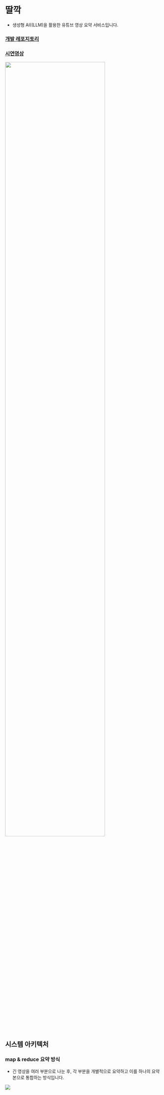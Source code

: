 # 딸깍
- 생성형 AI((LLM)을 활용한 유튜브 영상 요약 서비스입니다.
### [개발 레포지토리]()
### [시연영상](https://studio.youtube.com/video/FIAYwesAcZc/edit)

<img width="80%" src="https://github.com/user-attachments/assets/72390048-fc65-49ae-bae9-5e32e0142bd4">

  
## 시스템 아키텍처
### map & reduce 요약 방식
- 긴 영상을 여러 부분으로 나눈 후, 각 부분을 개별적으로 요약하고 이를 하나의 요약본으로 통합하는 방식입니다.
<img src="https://github.com/user-attachments/assets/7cbed176-f6e3-4744-907d-10b07c7f6bfe">
